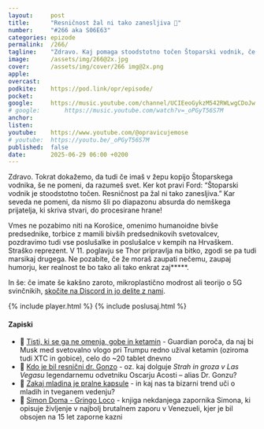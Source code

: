 ```yaml
---
layout: 	post
title:  	"Resničnost žal ni tako zanesljiva 🧭"
number: 	"#266 aka S06E63"
categories:	epizode
permalink:	/266/
tagline: 	"Zdravo. Kaj pomaga stoodstotno točen Štoparski vodnik, če je resničnost tista, ki se zatika - in tako še bolj mede že tako zmedeni kompas človeštva." 
image:		/assets/img/266@2x.jpg
cover:		/assets/img/cover/266 img@2x.png
apple:		
overcast:	
podkite:	https://pod.link/opr/episode/
pocket:		
google:		https://music.youtube.com/channel/UCIEeoGykzM542RWLwgCDoJw
# google:		https://music.youtube.com/watch?v=_oPGyT56S7M
anchor:		
listen:		
youtube:	https://www.youtube.com/@opravicujemose
# youtube:	https://youtu.be/_oPGyT56S7M
published:	false
date: 		2025-06-29 06:00 +0200
---
```


Zdravo. Tokrat dokažemo, da tudi če imaš v žepu kopijo Štoparskega vodnika, še ne pomeni, da razumeš svet. Ker kot pravi Ford: “Štoparski vodnik je stoodstotno točen. Resničnost pa žal ni tako zanesljiva.” Kar seveda ne pomeni, da  nismo šli po diapazonu absurda do nemškega prijatelja, ki skriva stvari, do procesirane hrane! 

Vmes ne pozabimo niti na Korošice, omenimo humanoidne bivše predsednike, torbice z mamili bivših predsednikovih svetovalcev, pozdravimo tudi vse poslušalke in poslušalce v kempih na Hrvaškem. Straško reprezent. V 11. poglavju se Thor pripravlja na bitko, zgodi se pa tudi marsikaj drugega. Ne pozabite, če že moraš zaupati nečemu, zaupaj humorju, ker realnost te bo tako ali tako enkrat zaj*****.

In še: če imate še kakšno zaroto, mikroplastično modrost ali teorijo o 5G svinčnikih, [skočite na Discord in jo delite z nami](https://opravicujemo.se/discord). 

{% include player.html %}
{% include poslusaj.html %}

<!--break-->

#### Zapiski

- 🍄 [Tisti, ki se ga ne omenja, gobe in ketamin](https://www.theguardian.com/us-news/2025/may/30/elon-musk-trump-drug-use) - Guardian poroča, da naj bi Musk med svetovalno vlogo pri Trumpu redno užival ketamin (oziroma tudi XTC in gobice), celo do ~20 tablet dnevno 
- 💊 [Kdo je bil resnični dr. Gonzo](https://www.newyorker.com/books/second-read/what-fear-and-loathing-in-las-vegas-owes-to-oscar-acosta) - oz. kaj dolguje *Strah in groza v Las Vegasu* legendarnemu odvetniku Oscarju Acosti – alias Dr. Gonzu? 
- 🫧 [Zakaj mladina je pralne kapsule](https://www.health.harvard.edu/blog/why-teenagers-eat-tide-pods-2018013013241) - in kaj nas ta bizarni trend uči o mladih in tveganem vedenju? 
- 🔐 [Simon Doma - Gringo Loco](https://simondoma.si/) - knjiga nekdanjega zapornika Simona, ki opisuje življenje v najbolj brutalnem zaporu v Venezueli, kjer je bil obsojen na 15 let zaporne kazni 